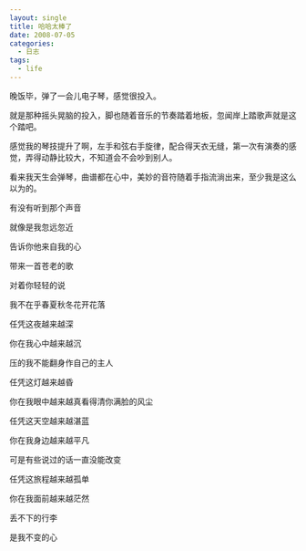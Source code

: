 ```yaml
---
layout: single
title: 哈哈太棒了
date: 2008-07-05
categories:
  - 日志
tags:
  - life
---
```


晚饭毕，弹了一会儿电子琴，感觉很投入。

就是那种摇头晃脑的投入，脚也随着音乐的节奏踏着地板，忽闻岸上踏歌声就是这个踏吧。

感觉我的琴技提升了啊，左手和弦右手旋律，配合得天衣无缝，第一次有演奏的感觉，弄得动静比较大，不知道会不会吵到别人。

看来我天生会弹琴，曲谱都在心中，美妙的音符随着手指流淌出来，至少我是这么以为的。

有没有听到那个声音

就像是我忽远忽近

告诉你他来自我的心

带来一首苍老的歌

对着你轻轻的说

我不在乎春夏秋冬花开花落

任凭这夜越来越深

你在我心中越来越沉

压的我不能翻身作自己的主人

任凭这灯越来越昏

你在我眼中越来越真看得清你满脸的风尘

任凭这天空越来越湛蓝

你在我身边越来越平凡

可是有些说过的话一直没能改变

任凭这旅程越来越孤单

你在我面前越来越茫然

丢不下的行李

是我不变的心
